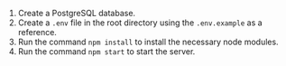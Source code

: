 1. Create a PostgreSQL database.
2. Create a `.env` file in the root directory using the `.env.example` as a reference.
3. Run the command `npm install` to install the necessary node modules.
4. Run the command `npm start` to start the server.